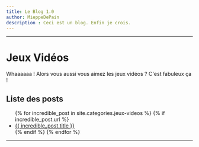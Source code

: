 ```yaml
---
title: Le Blog 1.0
author: MieppeDePain
description : Ceci est un blog. Enfin je crois.
---
```


---
# Jeux Vidéos
Whaaaaaa ! Alors vous aussi vous aimez les jeux vidéos ? C'est fabuleux ça !

## Liste des posts
<ul>
  {% for incredible_post in site.categories.jeux-videos %}
    {% if incredible_post.url %}
        <li><a href="{{ incredible_post.url }}">{{ incredible_post.title }}</a></li>
    {% endif %}
  {% endfor %}
</ul>

--- 